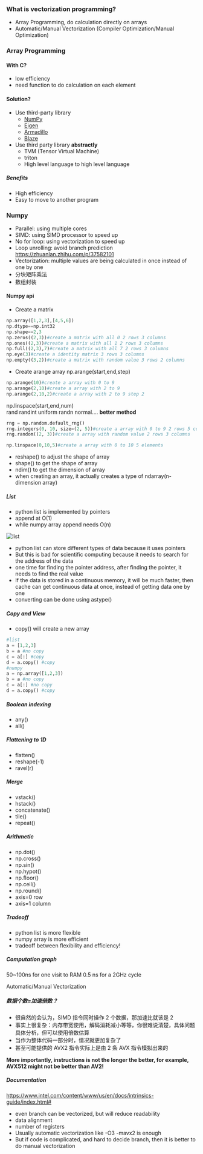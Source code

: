 ### What is vectorization programming?

- Array Programming, do calculation directly on arrays
- Automatic/Manual Vectorization (Compiler Optimization/Manual Optimization)

### Array Programming

#### With C?

- low efficiency
- need function to do calculation on each element

#### Solution?

- Use third-party library
  - [NumPy](https://numpy.org/)
  - [Eigen](http://eigen.tuxfamily.org/index.php?title=Main_Page)
  - [Armadillo](http://arma.sourceforge.net/)
  - [Blaze](https://bitbucket.org/blaze-lib/blaze/src/master/)
  <!-- - [xtensor]( -->
- Use third party library **abstractly**
  - TVM (Tensor Virtual Machine)
  - triton
  - High level language to high level language

##### Benefits

- High efficiency
- Easy to move to another program

### Numpy

- Parallel: using multiple cores
- SIMD: using SIMD processor to speed up
- No for loop: using vectorization to speed up
- Loop unrolling: avoid branch prediction https://zhuanlan.zhihu.com/p/37582101
- Vectorization: multiple values are being calculated in once instead of one by one
- 分块矩阵乘法
- 数组封装

#### Numpy api

- Create a matrix

```python
np.array([1,2,3],[4,5,6])
np.dtype==np.int32
np.shape==2,3
np.zeros((2,3))#create a matrix with all 0 2 rows 3 columns
np.ones((2,3))#create a matrix with all 1 2 rows 3 columns
np.full((2,3),7)#create a matrix with all 7 2 rows 3 columns
np.eye(3)#create a identity matrix 3 rows 3 columns
np.empty((3,2))#create a matrix with random value 3 rows 2 columns
```

- Create arange array
  np.arange(start,end,step)

```python
np.arange(10)#create a array with 0 to 9
np.arange(2,10)#create a array with 2 to 9
np.arange(2,10,2)#create a array with 2 to 9 step 2
```

np.linspace(start,end,num)\
rand randint uniform randn normal....
**better method**

```python
rng = np.random.default_rng()
rng.integers(0, 10, size=(2, 5))#create a array with 0 to 9 2 rows 5 columns
rng.random((2, 3))#create a array with random value 2 rows 3 columns
```

```python
np.linspace(0,10,5)#create a array with 0 to 10 5 elements
```

- reshape() to adjust the shape of array
- shape() to get the shape of array
- ndim() to get the dimension of array
- when creating an array, it actually creates a type of ndarray(n-dimension array)

##### List

- python list is implemented by pointers
- append at O(1)
- while numpy array append needs O(n)

![list](https://i.imgur.com/NeysKDE.png)

- python list can store different types of data because it uses pointers
- But this is bad for scientific computing because it needs to search for the address of the data
- one time for finding the pointer address, after finding the pointer, it needs to find the real value
- If the data is stored in a continuous memory, it will be much faster, then cache can get continuous data at once, instead of getting data one by one
- converting can be done using astype()

##### Copy and View

- copy() will create a new array

```python
#list
a = [1,2,3]
b = a #no copy
c = a[:] #copy
d = a.copy() #copy
#numpy
a = np.array([1,2,3])
b = a #no copy
c = a[:] #no copy
d = a.copy() #copy
```

##### Boolean indexing

- any()
- all()

##### Flattening to 1D

- flatten()
- reshape(-1)
- ravel(r)

##### Merge

- vstack()
- hstack()
- concatenate()
- tile()
- repeat()

##### Arithmetic

- np.dot()
- np.cross()
- np.sin()
- np.hypot()
- np.floor()
- np.ceil()
- np.round()
- axis=0 row
- axis=1 column

##### Tradeoff

- python list is more flexible
- numpy array is more efficient
- tradeoff between flexibility and efficiency!

##### Computation graph

50~100ns for one visit to RAM
0.5 ns for a 2GHz cycle

Automatic/Manual Vectorization

##### 数据个数=加速倍数？

- 很自然的会认为，SIMD 指令同时操作 2 个数据，那加速比就该是 2
- 事实上很复杂：内存带宽使用，解码消耗减小等等，你很难说清楚，具体问题具体分析，但可以使用倍数估算
- 当作为整体代码一部分时，情况就更加复杂了
- 甚至可能提供的 AVX2 指令实际上是由 2 条 AVX 指令模拟出来的

**More importantly, instructions is not the longer the better, for example, AVX512 might not be better than AV2!**

##### Documentation

https://www.intel.com/content/www/us/en/docs/intrinsics-guide/index.html#

- even branch can be vectorized, but will reduce readability
- data alignment
- number of registers
- Usually automatic vectorization like -O3 -mavx2 is enough
- But if code is complicated, and hard to decide branch, then it is better to do manual vectorization
